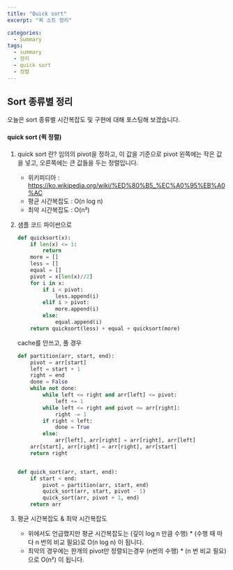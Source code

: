 ```yaml
---
title: "Quick sort"
excerpt: "퀵 소트 정리"

categories:
  - Summary
tags:
  - summary
  - 정리
  - quick sort
  - 정렬
---
```



## Sort 종류별 정리
오늘은 sort 종류별 시간복잡도 및 구현에 대해 포스팅해 보겠습니다.

#### quick sort (퀵 정렬)

1. quick sort 란?
    임의의 pivot을 정하고, 이 값을 기준으로 pivot 왼쪽에는 작은 값을 넣고, 오른쪽에는 큰 값들을 두는 정렬입니다.
    * 위키피디아 : https://ko.wikipedia.org/wiki/%ED%80%B5_%EC%A0%95%EB%A0%AC
    * 평균 시간복잡도 : O(n log n)
    * 최악 시간복잡도 : O(n²)

2. 샘플 코드
    파이썬으로 
    ```python
    def quicksort(x):
        if len(x) <= 1:
            return
        more = []
        less = []
        equal = []
        pivot = x[len(x)//2]
        for i in x:
            if i < pivot:
                less.append(i)
            elif i > pivot:
                more.append(i)
            else:
                equal.append(i)
        return quicksort(less) + equal + quicksort(more)
    ```

    cache를 안쓰고, 풀 경우
    ```python
    def partition(arr, start, end):
        pivot = arr[start]
        left = start + 1
        right = end
        done = False
        while not done:
            while left <= right and arr[left] <= pivot:
                left += 1
            while left <= right and pivot <= arr[right]:
                right -= 1
            if right < left:
                done = True
            else:
                arr[left], arr[right] = arr[right], arr[left]
        arr[start], arr[right] = arr[right], arr[start]
        return right


    def quick_sort(arr, start, end):
        if start < end:
            pivot = partition(arr, start, end)
            quick_sort(arr, start, pivot - 1)
            quick_sort(arr, pivot + 1, end)
        return arr
    ```

3. 평균 시간복잡도 & 최악 시간복잡도
    * 위에서도 언급했지만 평균 시간복잡도는 
    (깊이 log n 만큼 수행) * (수행 때 마다 n 번의 비교 필요)로 
    O(n log n) 이 됩니다.
    * 최악의 경우에는 한개의 pivot만 정렬되는경우 
    (n번의 수행) * (n 번 비교 필요)으로
    O(n²) 이 됩니다.





